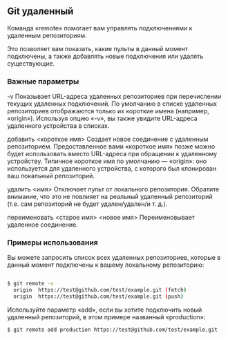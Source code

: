 ## Git удаленный

Команда «remote» помогает вам управлять подключениями к удаленным репозиториям.

Это позволяет вам показать, какие пульты в данный момент подключены, а также добавлять новые подключения или удалять существующие.

### Важные параметры
-v
Показывает URL-адреса удаленных репозиториев при перечислении текущих удаленных подключений. По умолчанию в списке удаленных репозиториев отображаются только их короткие имена (например, «origin»). Используя опцию «-v», вы также увидите URL-адреса удаленного устройства в списках.

добавить <короткое имя> <url>
Создает новое соединение с удаленным репозиторием. Предоставленное вами «короткое имя» позже можно будет использовать вместо URL-адреса при обращении к удаленному устройству. Типичное короткое имя по умолчанию — «origin»: оно используется для удаленного устройства, с которого был клонирован ваш локальный репозиторий.

удалить <имя>
Отключает пульт от локального репозитория. Обратите внимание, что это не повлияет на реальный удаленный репозиторий (т.е. сам репозиторий не будет удален/удален/и т. д.).

переименовать <старое имя> <новое имя>
Переименовывает удаленное соединение.

### Примеры использования
Вы можете запросить список всех удаленных репозиториев, которые в данный момент подключены к вашему локальному репозиторию:
```bash

$ git remote -v
  origin  https://test@github.com/test/example.git (fetch)
  origin  https://test@github.com/test/example.git (push)
  ```
Используйте параметр «add», если вы хотите подключить новый удаленный репозиторий, в этом примере названный «production»:
```
$ git remote add production https://test@github.com/test/example.git

```